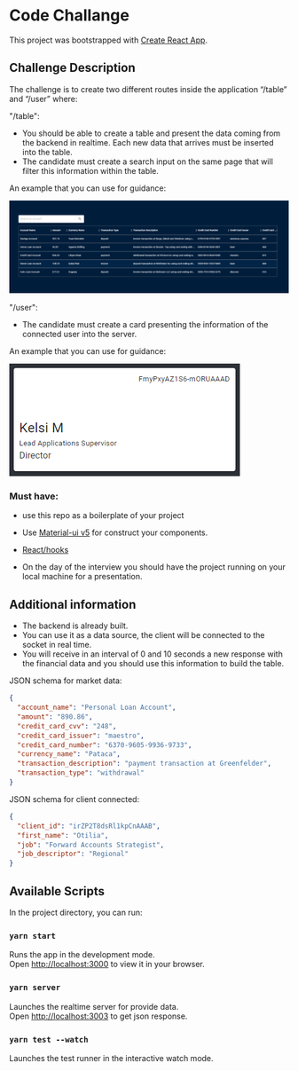 # Code Challange

This project was bootstrapped with [Create React App](https://github.com/facebook/create-react-app).

## Challenge Description

The challenge is to create two different routes inside the application “/table” and “/user” where:

"/table":

- You should be able to create a table and present the data coming from the backend in realtime. Each new data that arrives must be inserted into the table.
- The candidate must create a search input on the same page that will filter this information within the table.

An example that you can use for guidance:

<p>
    <img src="public/wireframe_01.png"  alt="Main"/> 
</p>

"/user":

- The candidate must create a card presenting the information of the connected user into the server.

An example that you can use for guidance:

<p>
    <img src="public/wireframe_02.png"  alt="Profile"/>
</p>

### Must have:
- use this repo as a boilerplate of your project 

- Use [Material-ui v5](https://mui.com/) for construct your components.

- [React/hooks](https://reactjs.org/docs/hooks-intro.html)

- On the day of the interview you should have the project running on your local machine for a presentation.

## Additional information

- The backend is already built.
- You can use it as a data source, the client will be connected to the socket in real time. 
- You will receive in an interval of 0 and 10 seconds a new response with the financial data and you should use this information to build the table.

JSON schema for market data:

```json
{
  "account_name": "Personal Loan Account",
  "amount": "890.86",
  "credit_card_cvv": "248",
  "credit_card_issuer": "maestro",
  "credit_card_number": "6370-9605-9936-9733",
  "currency_name": "Pataca",
  "transaction_description": "payment transaction at Greenfelder",
  "transaction_type": "withdrawal"
}
```

JSON schema for client connected:

```json
{
  "client_id": "irZP2T8dsRl1kpCnAAAB",
  "first_name": "Otilia",
  "job": "Forward Accounts Strategist",
  "job_descriptor": "Regional"
}
```

## Available Scripts

In the project directory, you can run:

### `yarn start`

Runs the app in the development mode.\
Open [http://localhost:3000](http://localhost:3000) to view it in your browser.

### `yarn server`

Launches the realtime server for provide data.\
Open [http://localhost:3003](http://localhost:3003) to get json response.

### `yarn test --watch`

Launches the test runner in the interactive watch mode.
